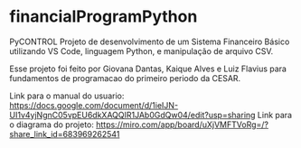 # financialProgramPython
PyCONTROL
Projeto de desenvolvimento de um Sistema Financeiro Básico utilizando VS Code, linguagem Python, e manipulação de arquivo CSV. 

Esse projeto foi feito por Giovana Dantas, Kaique Alves e Luiz Flavius para fundamentos de programacao do primeiro periodo da CESAR.

Link para o manual do usuario: https://docs.google.com/document/d/1ieIJN-UI1v4yjNgnC05vpEU6dkXAQQIR1JAb0GdQw04/edit?usp=sharing
Link para o diagrama do projeto: https://miro.com/app/board/uXjVMFTVoRg=/?share_link_id=683969262541

